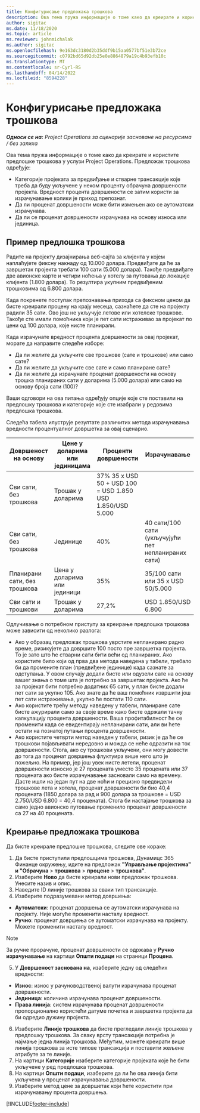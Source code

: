 ```yaml
---
title: Конфигурисање предложака трошкова
description: Ова тема пружа информације о томе како да креирате и користите предлошке трошкова у услузи Project Operations.
author: sigitac
ms.date: 11/18/2020
ms.topic: article
ms.reviewer: johnmichalak
ms.author: sigitac
ms.openlocfilehash: 9e163dc3180d2b35ddf9b15aa0577bf51e3b72ce
ms.sourcegitcommit: c0792bd65d92db25e0e8864879a19c4b93efb10c
ms.translationtype: MT
ms.contentlocale: sr-Cyrl-RS
ms.lasthandoff: 04/14/2022
ms.locfileid: "8594228"
---
```

# <a name="set-up-cost-templates"></a>Конфигурисање предложака трошкова

_**Односи се на:** Project Operations за сценарије засноване на ресурсима / без залиха_


Ова тема пружа информације о томе како да креирате и користите предлошке трошкова у услузи Project Operations. Предложак трошкова одређује:

- Категорије пројеката за предвиђање и стварне трансакције које треба да буду укључене у неком проценту обрачуна довршености пројекта. Вредност процента довршености се затим користи за израчунавање колики је приход препознат.
- Да ли проценат довршености може бити измењен ако се аутоматски израчунава.
- Да ли се проценат довршености израчунава на основу износа или јединица.

## <a name="cost-template-example"></a>Пример предлошка трошкова

Радите на пројекту дизајнирања веб-сајта за клијента у којем наплаћујете фиксну накнаду од 10.000 долара. Предвиђате да ће за завршетак пројекта требати 100 сати (5.000 долара). Такође предвиђате две авионске карте и четири ноћења у хотелу за путовања до локације клијента (1.800 долара). То резултира укупним предвиђеним трошковима од 6.800 долара.

Када покренете поступак препознавања прихода са фиксном ценом да бисте креирали процену на крају месеца, сазнаћете да сте на пројекту радили 35 сати. Ово још не укључује летове или хотелске трошкове. Такође сте имали помоћника који је пет сати истраживао за пројекат по цени од 100 долара, које нисте планирали.

Када израчунате вредност процента довршености за овај пројекат, морате да направите следеће изборе:

- Да ли желите да укључите све трошкове (сате и трошкове) или само сате?
- Да ли желите да укључите све сате и само планиране сате?
- Да ли желите да израчунате проценат довршености на основу трошка планираних сати у доларима (5.000 долара) или само на основу броја сати (100)?

Ваши одговори на ова питања одређују опције које сте поставили на предлошку трошкова и категорије које сте изабрали у редовима предлошка трошкова.

Следећа табела илуструје резултате различитих метода израчунавања вредности процентуалног довршетка за овај сценарио.

| Довршеност на основу | Цене у доларима или јединицама | Проценти довршености | Израчунавање |
| --- | --- | --- | --- |
| Сви сати, без трошкова | Трошак у доларима | 37% 35 x USD 50 + USD 100 = USD 1.850 USD 1.850/USD 5.000 |
| Сви сати, без трошкова | Јединице | 40% | 40 сати/100 сати (укључујући пет непланираних сати) |
| Планирани сати, без трошкова | Цена у доларима или јединици | 35% | 35/100 сати или 35 x USD 50/5.000 |
| Сви сати и трошкови | Трошак у доларима | 27,2% | USD 1.850/USD 6.800 |

Одлучивање о потребном приступу за креирање предлошка трошкова може зависити од неколико разлога:

- Ако у образац предложак трошкова уврстите непланирано радно време, ризикујете да довршите 100 посто пре завршетка пројекта. То је зато што ће стварни сати бити већи од планираних. Ако користите било који од прва два метода наведена у табели, требало би да промените план (предвиђене јединице) када сазнате за одступања. У овом случају додали бисте или одузели сате на основу вашег знања о томе шта је потребно за завршетак пројекта. Ако ће за пројекат бити потребно додатних 65 сати, у план бисте додали пет сати за укупно 105. Ако знате да ће ваш помоћник извршити још пет сати истраживања, укупно ће постати 110 сати.
- Ако користите трећу методу наведену у табели, планиране сате бисте ажурирали само за своје време како бисте одржали тачну калкулацију процента довршености. Ваша профитабилност ће се променити када се евидентирају непланирани сати, али ви ћете остати на познатој путањи процента довршености.
- Ако користите четврти метод наведен у табели, ризик је да ће се трошкови појављивати нередовно и можда се неће одразити на ток довршености. Стога, ако су трошкови укључени, они могу довести до тога да проценат довршења флуктуира више него што је пожељно. На пример, јер још увек нисте летели, проценат довршености износио је 27 процената уместо 35 процената или 37 процената ако бисте израчунавање засновали само на времену. Дасте ишли на један пут на две ноћи и прецизно предвидели трошкове лета и хотела, проценат довршености би био 40,4 процената (1850 долара за рад и 900 долара за трошкове = USD 2.750/USD 6.800 = 40,4 процената). Стога би настајање трошкова за само једно авионско путовање променило проценат довршености са 27 на 40 процената.

## <a name="create-cost-templates"></a>Креирање предложака трошкова
Да бисте креирале предлошке трошкова, следите ове кораке:

1. Да бисте приступили предлошцима трошкова, Дyнамицс 365 Финанце окружењу, идите на предложак **"Управљање пројектима" и "Обрачуна** > **трошкова** > **процене** > **трошкова"**.
2. Изаберите **Ново** да бисте креирали нови предложак трошкова. Унесите назив и опис.
3. Наведите ID линије трошкова за сваки тип трансакције.
4. Изаберите подразумевани метод довршења:

  - **Аутоматски**: проценат довршења се аутоматски израчунава на пројекту. Није могуће променити насталу вредност.
  - **Ручно**: проценат довршења се аутоматски израчунава на пројекту. Можете променити насталу вредност.

  > [!NOTE]
  > За ручне прорачуне, проценат довршености се одржава у **Ручно израчунавање** на картици **Општи подаци** на страници **Процена**.

5. У **Довршеност заснована на**, изаберите једну од следећих вредности:

  - **Износ**: износ у рачуноводственој валути израчунава проценат довршености.
  - **Јединица**: количина израчунава проценат довршености.
  - **Права линија**: систем израчунава проценат довршености пропорционално користећи датуме почетка и завршетка пројекта да би одредио дужину пројекта.

6. Изаберите **Линије трошкова** да бисте прегледали линије трошкова у предлошку трошкова. За сваку врсту трансакције потребна је најмање једна линија трошкова. Међутим, можете креирати више линија трошкова за исте типове трансакција и поставити жељене атрибуте за те линије.
7. На картици **Категорије** изаберите категорије пројеката које ће бити укључене у ред предлошка трошкова.
8. На картици **Општи подаци**, изаберите да ли ће ова линија бити укључена у проценат израчунавања довршености.
9. Изаберите метод цене за довршетак који ћете користити при израчунавању процента довршења.


[!INCLUDE[footer-include](../includes/footer-banner.md)]